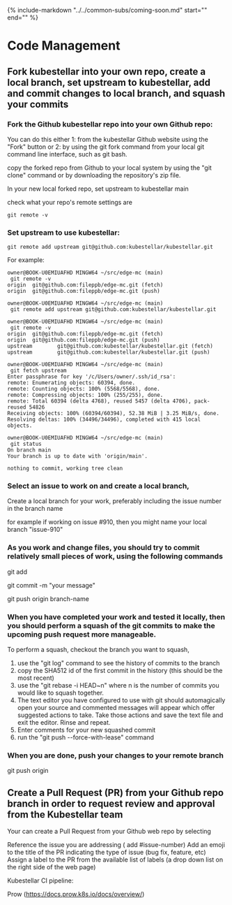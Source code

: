 {%
   include-markdown "../../common-subs/coming-soon.md"
   start="<!--coming-soon-start-->"
   end="<!--coming-soon-end-->"
%}

<!-- Code management
  Prow, Gh actions broken links, pr verifier, emoji in titles of prs, add issue to project. Add pr to project. Check spelling errors, wordlist.txt, 
Quay.io -->

# Code Management

## Fork kubestellar into your own repo, create a local branch, set upstream to kubestellar, add and commit changes to local branch, and squash your commits

### Fork the Github kubestellar repo into your own Github repo:
You can do this either 1: from the kubestellar Github website using the "Fork" button or 2: by using the git fork command from your local git command line interface, such as git bash.

copy the forked repo from Github to your local system by using the "git clone" command or by downloading the repository's zip file.

In your new local forked repo, set upstream to kubestellar main

check what your repo's remote settings are
```
git remote -v
```

### Set upstream to use kubestellar: 
```
git remote add upstream git@github.com:kubestellar/kubestellar.git
```

For example:
```
owner@BOOK-U0EMIUAFHD MINGW64 ~/src/edge-mc (main)
 git remote -v
origin  git@github.com:fileppb/edge-mc.git (fetch)
origin  git@github.com:fileppb/edge-mc.git (push)

owner@BOOK-U0EMIUAFHD MINGW64 ~/src/edge-mc (main)
 git remote add upstream git@github.com:kubestellar/kubestellar.git

owner@BOOK-U0EMIUAFHD MINGW64 ~/src/edge-mc (main)
 git remote -v
origin  git@github.com:fileppb/edge-mc.git (fetch)
origin  git@github.com:fileppb/edge-mc.git (push)
upstream        git@github.com:kubestellar/kubestellar.git (fetch)
upstream        git@github.com:kubestellar/kubestellar.git (push)

owner@BOOK-U0EMIUAFHD MINGW64 ~/src/edge-mc (main)
 git fetch upstream
Enter passphrase for key '/c/Users/owner/.ssh/id_rsa':
remote: Enumerating objects: 60394, done.
remote: Counting objects: 100% (5568/5568), done.
remote: Compressing objects: 100% (255/255), done.
remote: Total 60394 (delta 4768), reused 5457 (delta 4706), pack-reused 54826
Receiving objects: 100% (60394/60394), 52.38 MiB | 3.25 MiB/s, done.
Resolving deltas: 100% (34496/34496), completed with 415 local objects.

owner@BOOK-U0EMIUAFHD MINGW64 ~/src/edge-mc (main)
 git status
On branch main
Your branch is up to date with 'origin/main'.

nothing to commit, working tree clean
```
### Select an issue to work on and create a local branch, 

Create a local branch for your work, preferably including the issue number in the branch name

for example if working on issue #910, then you might name your local branch "issue-910"

### As you work and change files, you should try to commit relatively small pieces of work, using the following commands

git add 

git commit -m "your message"

git push origin branch-name

### When you have completed your work and tested it locally, then you should perform a squash of the git commits to make the upcoming push request more manageable.

To perform a squash, checkout the branch you want to squash,
1. use the "git log" command to see the history of commits to the branch
2. copy the SHA512 id of the first commit in the history (this should be the most recent)
3. use the "git rebase -i HEAD~n" where n is the number of commits you would like to squash together. 
4. The text editor you have configured to use with git should automagically open your source and commented messages will appear which offer suggested actions to take. Take those actions and save the text file and exit the editor.
Rinse and repeat.
5. Enter comments for your new squashed commit
6. run the "git push --force-with-lease" command

### When you are done, push your changes to your remote branch
git push origin <branch-name>

## Create a Pull Request (PR) from your Github repo branch in order to request review and approval from the Kubestellar team

Your can create a Pull Request from your Github web repo by selecting 

Reference the issue you are addressing ( add #issue-number)
Add an emoji to the title of the PR indicating the type of issue (bug fix, feature, etc)
Assign a label to the PR from the available list of labels (a drop down list on the right side of the web page)

Kubestellar CI pipeline:

Prow (https://docs.prow.k8s.io/docs/overview/)
